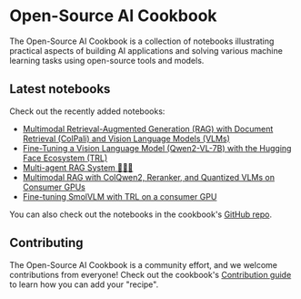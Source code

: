 # Open-Source AI Cookbook

The Open-Source AI Cookbook is a collection of notebooks illustrating practical aspects of building AI
applications and solving various machine learning tasks using open-source tools and models.

## Latest notebooks

Check out the recently added notebooks:

- [Multimodal Retrieval-Augmented Generation (RAG) with Document Retrieval (ColPali) and Vision Language Models (VLMs)](multimodal_rag_using_document_retrieval_and_vlms)
- [Fine-Tuning a Vision Language Model (Qwen2-VL-7B) with the Hugging Face Ecosystem (TRL)](fine_tuning_vlm_trl)
- [Multi-agent RAG System 🤖🤝🤖](multiagent_rag_system)
- [Multimodal RAG with ColQwen2, Reranker, and Quantized VLMs on Consumer GPUs](multimodal_rag_using_document_retrieval_and_reranker_and_vlms)
- [Fine-tuning SmolVLM with TRL on a consumer GPU](fine_tuning_smol_vlm_sft_trl)



You can also check out the notebooks in the cookbook's [GitHub repo](https://github.com/huggingface/cookbook).

## Contributing

The Open-Source AI Cookbook is a community effort, and we welcome contributions from everyone!
Check out the cookbook's [Contribution guide](https://github.com/huggingface/cookbook/blob/main/README.md) to learn
how you can add your "recipe".
